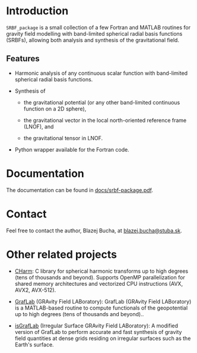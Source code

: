 # Introduction

`SRBF_package` is a small collection of a few Fortran and MATLAB routines for
gravity field modelling with band-limited spherical radial basis functions
(SRBFs), allowing both analysis and synthesis of the gravitational field.


## Features

* Harmonic analysis of any continuous scalar function with band-limited
  spherical radial basis functions.

* Synthesis of

  * the gravitational potential (or any other band-limited continuous function
    on a 2D sphere),

  * the gravitational vector in the local north-oriented reference frame
    (LNOF), and

  * the gravitational tensor in LNOF.

* Python wrapper available for the Fortran code.


# Documentation

The documentation can be found in
[docs/srbf-package.pdf](docs/srbf-package.pdf).



# Contact

Feel free to contact the author, Blazej Bucha, at blazej.bucha@stuba.sk.


# Other related projects

* [CHarm](https://github.com/blazej-bucha/charm): C library for spherical
  harmonic transforms up to high degrees (tens of thousands and beyond).
  Supports OpenMP parallelization for shared memory architectures and
  vectorized CPU instructions (AVX, AVX2, AVX-512).

* [GrafLab](https://github.com/blazej-bucha/graflab) (GRAvity Field
  LABoratory): GrafLab (GRAvity Field LABoratory) is a MATLAB-based routine to
  compute functionals of the geopotential up to high degrees (tens of thousands
  and beyond)..

* [isGrafLab](https://github.com/blazej-bucha/isgraflab) (Irregular Surface
  GRAvity Field LABoratory): A modified version of GrafLab to perform accurate
  and fast synthesis of gravity field quantities at dense grids residing on
  irregular surfaces such as the Earth's surface.

